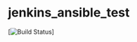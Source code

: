 # jenkins_ansible_test
[![Build Status](!http://guihon.cm:8080/buildStatus/icon?job=learn1!|http://guihon.cm:8080/job/learn1/)]
